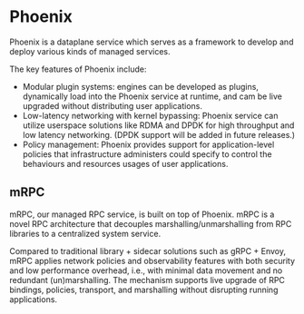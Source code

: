 # Phoenix
Phoenix is a dataplane service which serves as a framework to develop and deploy various kinds of managed services.

The key features of Phoenix include:
- Modular plugin systems: engines can be developed as plugins, dynamically load into the Phoenix service at runtime,
and cam be live upgraded without distributing user applications.
- Low-latency networking with kernel bypassing:
Phoenix service can utilize userspace solutions like RDMA and DPDK for high throughput and low latency networking.
(DPDK support will be added in future releases.)
- Policy management: Phoenix provides support for application-level policies that infrastructure administers could
specify to control the behaviours and resources usages of user applications. 

## mRPC
mRPC, our managed RPC service, is built on top of Phoenix.
mRPC is a novel RPC architecture that decouples marshalling/unmarshalling from RPC libraries to a centralized system service.

Compared to traditional library + sidecar solutions such as gRPC + Envoy,
mRPC applies network policies and observability features with both security and low performance overhead,
i.e., with minimal data movement and no redundant (un)marshalling. The mechanism supports live upgrade of
RPC bindings, policies, transport, and marshalling without disrupting running applications.